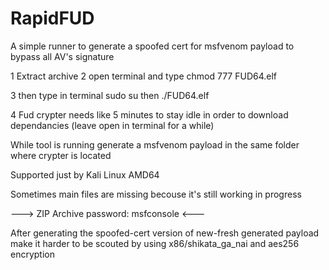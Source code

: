 # RapidFUD
A simple runner to generate a spoofed cert for msfvenom payload to bypass all AV's signature

1 Extract archive
2 open terminal and type chmod 777 FUD64.elf


3 then type in terminal sudo su
then ./FUD64.elf

4 Fud crypter needs like 5 minutes to stay idle in order to download dependancies (leave open in terminal for a while)

While tool is running generate a msfvenom payload in the same folder where crypter is located

Supported just by Kali Linux AMD64

Sometimes main files are missing becouse it's still working in progress

---> ZIP Archive password: msfconsole <---

After generating the spoofed-cert version of new-fresh generated payload make it harder to be scouted by using x86/shikata_ga_nai and aes256 encryption
